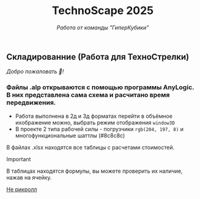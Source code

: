 <header>

<!--
  <<< Author notes: Course header >>>
  Include a 1280×640 image, course title in sentence case, and a concise description in emphasis.
  In your repository settings: enable template repository, add your 1280×640 social image, auto delete head branches.
  Add your open source license, GitHub uses MIT license.
-->

# TechnoScape 2025

_Работа от команды "ГиперКубики"_

</header>

## Складированние (Работа для ТехноСтрелки)

_Добро пожаловать :tada:!_

### Файлы .alp открываются с помощью программы AnyLogic. В них представлена сама схема и расчитано время передвижения.
* Работа выполнена в 2д и 3д форматах перейти в объёмное ихображение можно, выбрать режим отображения ``` window3D ```
* В проекте 2 типа рабочей силы - погрузчики `rgb(204, 197, 8)` и многофункциональные шаттлы (#8c8c8c)

В файлах .xlsx находятся все таблицы с расчетами стоимостей.

> [!IMPORTANT]
> В таблицах находятся формулы, вы можете проверить их наличие, нажав на ячейку.


 [Не рикролл](https://www.youtube.com/watch?v=dQw4w9WgXcQ)

<footer>


</footer>
